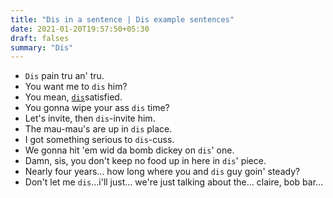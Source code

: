```yaml
---
title: "Dis in a sentence | Dis example sentences"
date: 2021-01-20T19:57:50+05:30
draft: falses
summary: "Dis"
---
```

- `Dis` pain tru an' tru.
- You want me to `dis` him?
- You mean, <u>`dis`</u>satisfied.
- You gonna wipe your ass `dis` time?
- Let's invite, then `dis`-invite him.
- The mau-mau's are up in `dis` place.
- I got something serious to `dis`-cuss.
- We gonna hit 'em wid da bomb dickey on `dis`' one.
- Damn, sis, you don't keep no food up in here in `dis`' piece.
- Nearly four years... how long where you and `dis` guy goin' steady?
- Don't let me `dis`...i'll just... we're just talking about the... claire, bob bar...
                 
